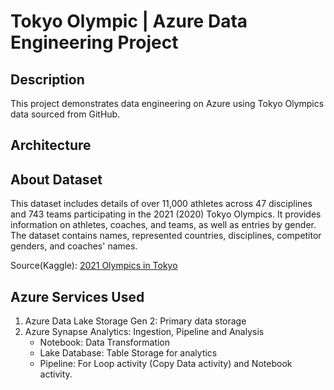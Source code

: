 # Tokyo Olympic | Azure Data Engineering Project

## Description
This project demonstrates data engineering on Azure using Tokyo Olympics data sourced from GitHub.

## Architecture

## About Dataset
This dataset includes details of over 11,000 athletes across 47 disciplines and 743 teams participating in the 2021 (2020) Tokyo Olympics. It provides information on athletes, coaches, and teams, as well as entries by gender. The dataset contains names, represented countries, disciplines, competitor genders, and coaches' names.

Source(Kaggle): [2021 Olympics in Tokyo](https://www.kaggle.com/datasets/arjunprasadsarkhel/2021-olympics-in-tokyo)

## Azure Services Used
1. Azure Data Lake Storage Gen 2: Primary data storage
2. Azure Synapse Analytics: Ingestion, Pipeline and Analysis
   - Notebook: Data Transformation
   - Lake Database: Table Storage for analytics
   - Pipeline: For Loop activity (Copy Data activity) and Notebook activity.


